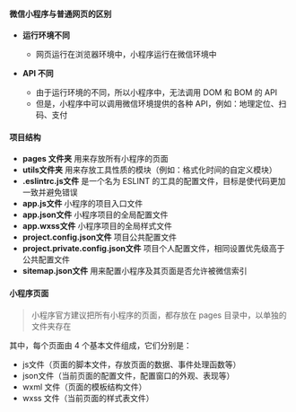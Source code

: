 #### 微信小程序与普通网页的区别

- **运行环境不同**
  - 网页运行在浏览器环境中，小程序运行在微信环境中

- **API 不同**
  - 由于运行环境的不同，所以小程序中，无法调用 DOM 和 BOM 的 API
  - 但是，小程序中可以调用微信环境提供的各种 API，例如：地理定位、扫码、支付


#### 项目结构

- **pages 文件夹** 用来存放所有小程序的页面 
- **utils文件夹** 用来存放工具性质的模块（例如：格式化时间的自定义模块）
- **.eslintrc.js文件** 是一个名为 ESLINT 的工具的配置文件，目标是使代码更加一致并避免错误
- **app.js文件** 小程序的项目入口文件
- **app.json文件** 小程序项目的全局配置文件
- **app.wxss文件** 小程序项目的全局样式文件
- **project.config.json文件** 项目公共配置文件
- **project.private.config.json文件** 项目个人配置文件，相同设置优先级高于公共配置文件
- **sitemap.json文件** 用来配置小程序及其页面是否允许被微信索引

#### 小程序页面

> 小程序官方建议把所有小程序的页面，都存放在 pages 目录中，以单独的文件夹存在

其中，每个页面由 4 个基本文件组成，它们分别是：

- js文件（页面的脚本文件，存放页面的数据、事件处理函数等）
- json文件（当前页面的配置文件，配置窗口的外观、表现等）
- wxml 文件（页面的模板结构文件）
- wxss 文件（当前页面的样式表文件）
